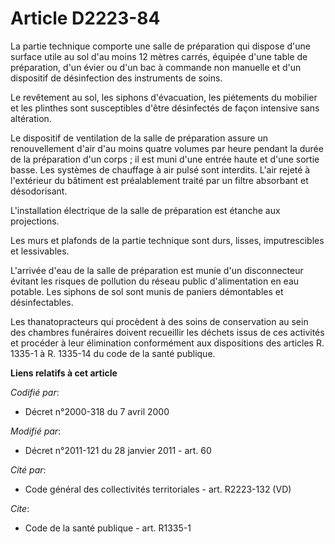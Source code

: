 # Article D2223-84

La partie technique comporte une salle de préparation qui dispose d'une surface utile au sol d'au moins 12 mètres carrés,
équipée d'une table de préparation, d'un évier ou d'un bac à commande non manuelle et d'un dispositif de désinfection des
instruments de soins. 

Le revêtement au sol, les siphons d'évacuation, les piétements du mobilier et les plinthes sont susceptibles d'être
désinfectés de façon intensive sans altération. 

Le dispositif de ventilation de la salle de préparation assure un renouvellement d'air d'au moins quatre volumes par heure
pendant la durée de la préparation d'un corps ; il est muni d'une entrée haute et d'une sortie basse. Les systèmes de
chauffage à air pulsé sont interdits. L'air rejeté à l'extérieur du bâtiment est préalablement traité par un filtre absorbant
et désodorisant.

L'installation électrique de la salle de préparation est étanche aux projections. 

Les murs et plafonds de la partie technique sont durs, lisses, imputrescibles et lessivables.

L'arrivée d'eau de la salle de préparation est munie d'un disconnecteur évitant les risques de pollution du réseau public
d'alimentation en eau potable. Les siphons de sol sont munis de paniers démontables et désinfectables. 

Les thanatopracteurs qui procèdent à des soins de conservation au sein des chambres funéraires doivent recueillir les déchets
issus de ces activités et procéder à leur élimination conformément aux dispositions des articles R. 1335-1 à R. 1335-14 du
code de la santé publique.

**Liens relatifs à cet article**

_Codifié par_:

  - Décret n°2000-318 du 7 avril 2000

_Modifié par_:

  - Décret n°2011-121 du 28 janvier 2011 - art. 60

_Cité par_:

  - Code général des collectivités territoriales - art. R2223-132 (VD)

_Cite_:

  - Code de la santé publique - art. R1335-1
